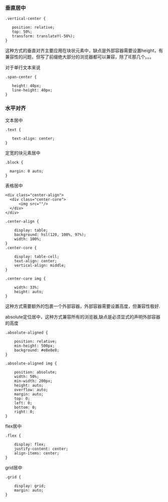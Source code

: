 ### 垂直居中
```
.vertical-center {

   position: relative;
   top: 50%;
   transform: translateY(-50%);
}
```
这种方式的垂直对齐主要应用在块状元素中，缺点是外部容器需要设置height，有兼容性的问题，但写了前缀绝大部分的浏览器都可以兼容，除了IE那几个。。。

对于单行文本来说
```
.span-center {

   height: 40px;
   line-height: 40px;
}
```
### 水平对齐

文本居中
```
.text {

   text-align: center;
}
```
定宽的块元素居中
```
.block {

  margin: 0 auto;
}
```
表格居中

```
<div class="center-align">
  <div class="center-core">
      <img src=""/>
  </div>
</div>

.center-align {

    display: table;
    background: hsl(120, 100%, 97%);
    width: 100%;
}
.center-core {

    display: table-cell;
    text-align: center;
    vertical-align: middle;
}

.center-core img {

    width: 33%;
    height: auto;
}
```
这种方式需要额外的包裹一个外部容器，外部容器需要设置高度，但兼容性极好.

absolute定位居中，这种方式兼容所有的浏览器,缺点是必须显式的声明外部容器的高度

```
.absolute-aligned {

    position: relative;
    min-height: 500px;
    background: #e8e8e8;
}

.absolute-aligned img {

    position: absolute;
    width: 50%;
    min-width: 200px;
    height: auto;
    overflow: auto;
    margin: auto;
    top: 0; 
    left: 0;
    bottom: 0; 
    right: 0;
}
```
flex居中

```
.flex {

    display: flex;
    justify-content: center;
    align-items: center;
}
```
grid居中

```
.grid {
    
    display: grid;
    margin: auto;
}
```
